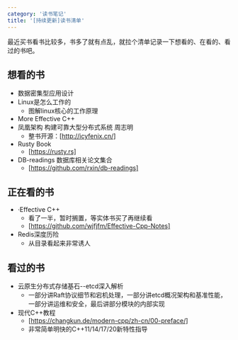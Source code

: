 ```yaml
---
category: '读书笔记'
title: '[持续更新]读书清单'
---
```


最近买书看书比较多，书多了就有点乱，就拉个清单记录一下想看的、在看的、看过的书吧。

## 想看的书

- 数据密集型应用设计
- Linux是怎么工作的
  - 图解linux核心的工作原理
- More Effective C++
- 凤凰架构 构建可靠大型分布式系统 周志明
  - 整书开源：[http://icyfenix.cn/]
- Rusty Book
  - [https://rusty.rs]
- DB-readings 数据库相关论文集合
  - [https://github.com/rxin/db-readings]

## 正在看的书

- ·Effective C++
  - 看了一半，暂时搁置，等实体书买了再继续看
  - [https://github.com/wjfjfm/Effective-Cpp-Notes]
- Redis深度历险
  - 从目录看起来非常诱人

## 看过的书

- 云原生分布式存储基石--etcd深入解析
  - 一部分讲Raft协议细节和宕机处理，一部分讲etcd概况架构和基准性能，一部分讲运维和安全，最后讲部分模块的内部实现
- 现代C++教程
  - [https://changkun.de/modern-cpp/zh-cn/00-preface/]
  - 非常简单明快的C++11/14/17/20新特性指导